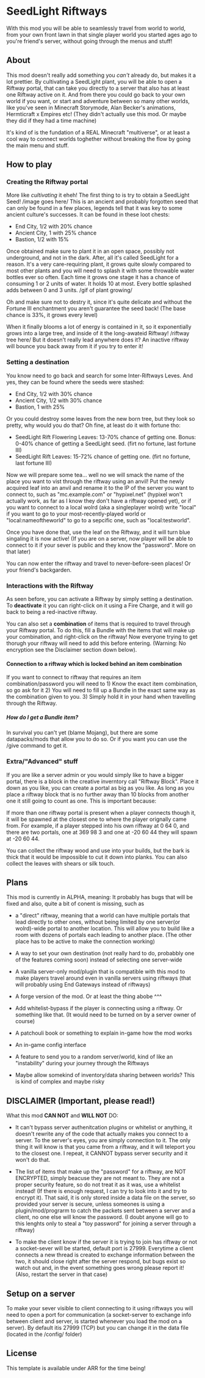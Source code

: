 # SeedLight Riftways

With this mod you will be able to seamlessly travel from world to world, from your own front lawn in that single player world you started ages ago to you're friend's server, without going through the menus and stuff!

## About
This mod doesn't really add something you *can't* already do, but makes it a lot prettier. By cultivating a SeedLight plant, you will be able to open a Riftway portal, that can take you directly to a server that also has at least one Riftway active on it. And from there you could go back to your own world if you want, or start and adventure between so many other worlds, like you've seen in Minecraft Storymode, Alan Becker's animations, Hermticraft x Empires etc! (They didn't actually use this mod. Or maybe they did if they had a time machine)

It's kind of is the fundation of a REAL Minecraft "multiverse", or at least a cool way to connect worlds toghether without breaking the flow by going the main menu and stuff.

## How to play
### Creating the Riftway portal
More like *cultivating* it eheh!
The first thing to is try to obtain a SeedLight Seed!
/image goes here/
This is an ancient and probably forgotten seed that can only be found in a few places, legends tell that it was key to some ancient culture's successes. It can be found in these loot chests: 
  - End City, 1/2 with 20% chance
  - Ancient City, 1 with 25% chance
  - Bastion, 1/2 with 15%

Once obtained make sure to plant it in an open space, possibly not underground, and not in the dark. After, all it's called SeedLight for a reason. 
It's a very care-requiring plant, it grows quite slowly compared to most other plants and you will need to splash it with some throwable water bottles ever so often.
Each time it grows one stage it has a chance of consuming 1 or 2 units of water. It holds 10 at most. Every bottle splashed adds between 0 and 3 units.
/gif of plant growing/

 Oh and make sure not to destry it, since it's quite delicate and without the Fortune III enchantment you aren't guarantee the seed back! (The base chance is 33%, it grows every level)

When it finally blooms a lot of energy is contained in it, so it exponentially grows into a large tree, and inside of it the long-awateid Riftway!
/riftway tree here/
But it doesn't really lead anywhere does it? An inactive riftway will bounce you back away from it if you try to enter it!

### Setting a destination

You know need to go back and search for some Inter-Riftways Leves. And yes, they can be found where the seeds were stashed:
  - End City, 1/2 with 30% chance
  - Ancient City, 1/2 with 30% chance
  - Bastion, 1 with 25%

Or you could destroy some leaves from the new born tree, but they look so pretty, why would you do that? Oh fine, at least do it with fortune tho:
  - SeedLight Rift Flowering Leaves: 13-70% chance of getting one. Bonus: 0-40% chance of getting a SeedLight seed. (firt no fortune, last fortune III)
  - SeedLight Rift Leaves: 15-72% chance of getting one. (firt no fortune, last fortune III)

Now we will prepare some tea... well no we will smack the name of the place you want to vist through the riftway using an anvil!
Put the newly acquired leaf into an anvil and rename it to the IP of the server you want to connect to, such as "mc.example.com" or "hypixel.net" (hypixel won't actually work, as far as I know they don't have a riftway opened yet), or if you want to connect to a local wolrd (aka a singleplayer wolrd) write "local" if you want to go to your most-recently-played world or "local:nameoftheworld" to go to a sepcific one, such as "local:testworld".

Once you have done that, use the leaf on the Riftway, and it will turn blue singaling it is now active! (If you are on a server, now player will be able to connect to it if your sever is public and they know the "password". More on that later)

You can now enter the riftway and travel to never-before-seen places! Or your friend's backgarden. 

### Interactions with the Riftway
As seen before, you can activate a Riftway by simply setting a destination. 
To **deactivate** it you can right-click on it using a Fire Charge, and it will go back to being a red-inactive riftway.

You can also set a **combination** of items that is required to travel through your Riftway portal. To do this, fill a Bundle with the items that will make up your combination, and right-click on the riftway! Now everyone trying to get thorugh your riftway will need to add this before entering. (Warning: No encryption see the Disclaimer section down below). 

#### Connection to a riftway which is locked behind an item combination
If you want to connect to riftway that requires an item combination/password you will need to 1) Know the exact item combination, so go ask for it 2) You will need to fill up a Bundle in the exact same way as the combination given to you. 3) Simply hold it in your hand when travelling through the Riftway.

##### How do I get a Bundle item?
In survival you can't yet (blame Mojang), but there are some datapacks/mods that allow you to do so. Or if you want you can use the /give command to get it.


### Extra/"Advanced" stuff
If you are like a server admin or you would simply like to have a bigger portal, there is a block in the creative inverntory call "Riftway Block". Place it down as you like, you can create a portal as big as you like. As long as you place a riftway block that is no further away than 10 blocks from another one it still going to count as one. This is important because:

If more than one riftway portal is present when a player connects though it, it will be spawned at the closest one to where the player orignally came from.
For example, if a player stepped into his own riftway at 0 64 0, and there are two portals, one at 369 98 3 and one at -20 60 44 they will spawn at -20 60 44.

You can collect the riftway wood and use into your builds, but the bark is thick that it would be impossible to cut it down into planks.
You can also collect the leaves with shears or silk touch. 

## Plans
This mod is currently in ALPHA, meaning: It probably has bugs that will be fixed and also, quite a bit of conent is missing, such as 

- a "direct" riftway, meaning that a world can have multiple portals that lead directly to other ones, without being limited by one server(or wolrd)-wide portal to another location. This will allow you to build like a room with dozens of portals each leading to another place. (The other place has to be active to make the connection working)

- A way to set your own destination (not really hard to do, probabbly one of the features coming soon) instead of selecting one server-wide

- A vanilla server-only mod/plugin that is compatible with this mod to make players travel around even in vanilla servers using riftways (that will probably using End Gateways instead of riftways)

- A forge version of the mod. Or at least the thing abobe ^^^

- Add whitelist-bypass if the player is connecting using a riftway. Or something like that. (It would need to be turned on by a server owner of course)

- A patchouli book or something to explain in-game how the mod works
- An in-game config interface
- A feature to send you to a random server/world, kind of like an "instability" during your journey through the Riftways
- Maybe allow somekind of inventory/data sharing between worlds? This is kind of complex and maybe risky

## DISCLAIMER (Important, please read!)
What this mod **CAN NOT** and **WILL NOT** DO:
- It can't bypass server authenitcation plugins or whitelist or anything, it doesn't rewrite any of the code that actually makes you connect to a server. To the server's eyes, you are simply connection to it. The only thing it will know is that you came from a riftway, and it will teleport you to the closest one. I repeat, it CANNOT bypass server security and it won't do that.

- The list of items that make up the "password" for a riftway, are NOT ENCRYPTED, simply beacuse they are not meant to. They are not a proper security feature, so do not treat it as it was, use a whitelist instead! (If there is enough request, I can try to look into it and try to encrypt it). 
That said, it is only stored inside a data file on the server, so provided your server is secure, unless someones is using a plugin/mod/prograrm to catch the packets sent between a server and a client, no one else will know the password. (I doubt anyone will go to this lenghts only to steal a "toy password" for joining a server through a riftway)

- To make the client know if the server it is trying to join has riftway or not a socket-sever will be started, default port is 27999. Everytime a client connects a new thread is created to exchange information between the two, it should close right after the server respond, but bugs exist so watch out and, in the event something goes wrong please report it! (Also, restart the server in that case)

## Setup on a server
To make your sever visible to client connecting to it using riftways you will need to open a port for communication (a socket-server to exchange info between client and server, is started whenever you load the mod on a server). By default itis 27999 (TCP) but you can change it in the data file (located in the /config/ folder)

## License

This template is available under ARR for the time being!
